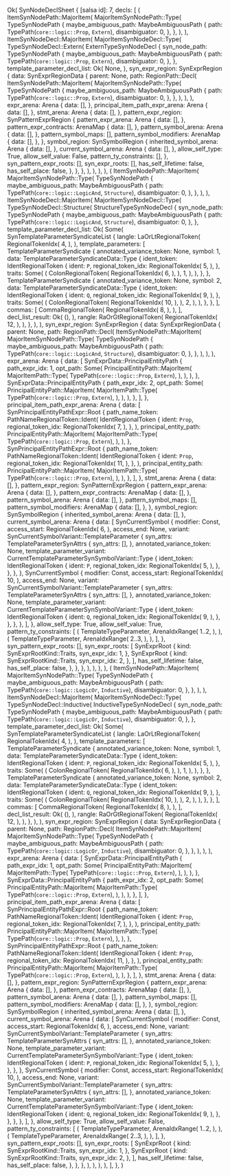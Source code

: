 Ok(
    SynNodeDeclSheet {
        [salsa id]: 7,
        decls: [
            (
                ItemSynNodePath::MajorItem(
                    MajorItemSynNodePath::Type(
                        TypeSynNodePath {
                            maybe_ambiguous_path: MaybeAmbiguousPath {
                                path: TypePath(`core::logic::Prop`, `Extern`),
                                disambiguator: 0,
                            },
                        },
                    ),
                ),
                ItemSynNodeDecl::MajorItem(
                    MajorItemSynNodeDecl::Type(
                        TypeSynNodeDecl::Extern(
                            ExternTypeSynNodeDecl {
                                syn_node_path: TypeSynNodePath {
                                    maybe_ambiguous_path: MaybeAmbiguousPath {
                                        path: TypePath(`core::logic::Prop`, `Extern`),
                                        disambiguator: 0,
                                    },
                                },
                                template_parameter_decl_list: Ok(
                                    None,
                                ),
                                syn_expr_region: SynExprRegion {
                                    data: SynExprRegionData {
                                        parent: None,
                                        path: RegionPath::Decl(
                                            ItemSynNodePath::MajorItem(
                                                MajorItemSynNodePath::Type(
                                                    TypeSynNodePath {
                                                        maybe_ambiguous_path: MaybeAmbiguousPath {
                                                            path: TypePath(`core::logic::Prop`, `Extern`),
                                                            disambiguator: 0,
                                                        },
                                                    },
                                                ),
                                            ),
                                        ),
                                        expr_arena: Arena {
                                            data: [],
                                        },
                                        principal_item_path_expr_arena: Arena {
                                            data: [],
                                        },
                                        stmt_arena: Arena {
                                            data: [],
                                        },
                                        pattern_expr_region: SynPatternExprRegion {
                                            pattern_expr_arena: Arena {
                                                data: [],
                                            },
                                            pattern_expr_contracts: ArenaMap {
                                                data: [],
                                            },
                                            pattern_symbol_arena: Arena {
                                                data: [],
                                            },
                                            pattern_symbol_maps: [],
                                            pattern_symbol_modifiers: ArenaMap {
                                                data: [],
                                            },
                                        },
                                        symbol_region: SynSymbolRegion {
                                            inherited_symbol_arena: Arena {
                                                data: [],
                                            },
                                            current_symbol_arena: Arena {
                                                data: [],
                                            },
                                            allow_self_type: True,
                                            allow_self_value: False,
                                            pattern_ty_constraints: [],
                                        },
                                        syn_pattern_expr_roots: [],
                                        syn_expr_roots: [],
                                        has_self_lifetime: false,
                                        has_self_place: false,
                                    },
                                },
                            },
                        ),
                    ),
                ),
            ),
            (
                ItemSynNodePath::MajorItem(
                    MajorItemSynNodePath::Type(
                        TypeSynNodePath {
                            maybe_ambiguous_path: MaybeAmbiguousPath {
                                path: TypePath(`core::logic::LogicAnd`, `Structure`),
                                disambiguator: 0,
                            },
                        },
                    ),
                ),
                ItemSynNodeDecl::MajorItem(
                    MajorItemSynNodeDecl::Type(
                        TypeSynNodeDecl::Structure(
                            StructureTypeSynNodeDecl {
                                syn_node_path: TypeSynNodePath {
                                    maybe_ambiguous_path: MaybeAmbiguousPath {
                                        path: TypePath(`core::logic::LogicAnd`, `Structure`),
                                        disambiguator: 0,
                                    },
                                },
                                template_parameter_decl_list: Ok(
                                    Some(
                                        SynTemplateParameterSyndicateList {
                                            langle: LaOrLtRegionalToken(
                                                RegionalTokenIdx(
                                                    4,
                                                ),
                                            ),
                                            template_parameters: [
                                                TemplateParameterSyndicate {
                                                    annotated_variance_token: None,
                                                    symbol: 1,
                                                    data: TemplateParameterSyndicateData::Type {
                                                        ident_token: IdentRegionalToken {
                                                            ident: `P`,
                                                            regional_token_idx: RegionalTokenIdx(
                                                                5,
                                                            ),
                                                        },
                                                        traits: Some(
                                                            (
                                                                ColonRegionalToken(
                                                                    RegionalTokenIdx(
                                                                        6,
                                                                    ),
                                                                ),
                                                                1,
                                                            ),
                                                        ),
                                                    },
                                                },
                                                TemplateParameterSyndicate {
                                                    annotated_variance_token: None,
                                                    symbol: 2,
                                                    data: TemplateParameterSyndicateData::Type {
                                                        ident_token: IdentRegionalToken {
                                                            ident: `Q`,
                                                            regional_token_idx: RegionalTokenIdx(
                                                                9,
                                                            ),
                                                        },
                                                        traits: Some(
                                                            (
                                                                ColonRegionalToken(
                                                                    RegionalTokenIdx(
                                                                        10,
                                                                    ),
                                                                ),
                                                                2,
                                                            ),
                                                        ),
                                                    },
                                                },
                                            ],
                                            commas: [
                                                CommaRegionalToken(
                                                    RegionalTokenIdx(
                                                        8,
                                                    ),
                                                ),
                                            ],
                                            decl_list_result: Ok(
                                                (),
                                            ),
                                            rangle: RaOrGtRegionalToken(
                                                RegionalTokenIdx(
                                                    12,
                                                ),
                                            ),
                                        },
                                    ),
                                ),
                                syn_expr_region: SynExprRegion {
                                    data: SynExprRegionData {
                                        parent: None,
                                        path: RegionPath::Decl(
                                            ItemSynNodePath::MajorItem(
                                                MajorItemSynNodePath::Type(
                                                    TypeSynNodePath {
                                                        maybe_ambiguous_path: MaybeAmbiguousPath {
                                                            path: TypePath(`core::logic::LogicAnd`, `Structure`),
                                                            disambiguator: 0,
                                                        },
                                                    },
                                                ),
                                            ),
                                        ),
                                        expr_arena: Arena {
                                            data: [
                                                SynExprData::PrincipalEntityPath {
                                                    path_expr_idx: 1,
                                                    opt_path: Some(
                                                        PrincipalEntityPath::MajorItem(
                                                            MajorItemPath::Type(
                                                                TypePath(`core::logic::Prop`, `Extern`),
                                                            ),
                                                        ),
                                                    ),
                                                },
                                                SynExprData::PrincipalEntityPath {
                                                    path_expr_idx: 2,
                                                    opt_path: Some(
                                                        PrincipalEntityPath::MajorItem(
                                                            MajorItemPath::Type(
                                                                TypePath(`core::logic::Prop`, `Extern`),
                                                            ),
                                                        ),
                                                    ),
                                                },
                                            ],
                                        },
                                        principal_item_path_expr_arena: Arena {
                                            data: [
                                                SynPrincipalEntityPathExpr::Root {
                                                    path_name_token: PathNameRegionalToken::Ident(
                                                        IdentRegionalToken {
                                                            ident: `Prop`,
                                                            regional_token_idx: RegionalTokenIdx(
                                                                7,
                                                            ),
                                                        },
                                                    ),
                                                    principal_entity_path: PrincipalEntityPath::MajorItem(
                                                        MajorItemPath::Type(
                                                            TypePath(`core::logic::Prop`, `Extern`),
                                                        ),
                                                    ),
                                                },
                                                SynPrincipalEntityPathExpr::Root {
                                                    path_name_token: PathNameRegionalToken::Ident(
                                                        IdentRegionalToken {
                                                            ident: `Prop`,
                                                            regional_token_idx: RegionalTokenIdx(
                                                                11,
                                                            ),
                                                        },
                                                    ),
                                                    principal_entity_path: PrincipalEntityPath::MajorItem(
                                                        MajorItemPath::Type(
                                                            TypePath(`core::logic::Prop`, `Extern`),
                                                        ),
                                                    ),
                                                },
                                            ],
                                        },
                                        stmt_arena: Arena {
                                            data: [],
                                        },
                                        pattern_expr_region: SynPatternExprRegion {
                                            pattern_expr_arena: Arena {
                                                data: [],
                                            },
                                            pattern_expr_contracts: ArenaMap {
                                                data: [],
                                            },
                                            pattern_symbol_arena: Arena {
                                                data: [],
                                            },
                                            pattern_symbol_maps: [],
                                            pattern_symbol_modifiers: ArenaMap {
                                                data: [],
                                            },
                                        },
                                        symbol_region: SynSymbolRegion {
                                            inherited_symbol_arena: Arena {
                                                data: [],
                                            },
                                            current_symbol_arena: Arena {
                                                data: [
                                                    SynCurrentSymbol {
                                                        modifier: Const,
                                                        access_start: RegionalTokenIdx(
                                                            6,
                                                        ),
                                                        access_end: None,
                                                        variant: SynCurrentSymbolVariant::TemplateParameter {
                                                            syn_attrs: TemplateParameterSynAttrs {
                                                                syn_attrs: [],
                                                            },
                                                            annotated_variance_token: None,
                                                            template_parameter_variant: CurrentTemplateParameterSynSymbolVariant::Type {
                                                                ident_token: IdentRegionalToken {
                                                                    ident: `P`,
                                                                    regional_token_idx: RegionalTokenIdx(
                                                                        5,
                                                                    ),
                                                                },
                                                            },
                                                        },
                                                    },
                                                    SynCurrentSymbol {
                                                        modifier: Const,
                                                        access_start: RegionalTokenIdx(
                                                            10,
                                                        ),
                                                        access_end: None,
                                                        variant: SynCurrentSymbolVariant::TemplateParameter {
                                                            syn_attrs: TemplateParameterSynAttrs {
                                                                syn_attrs: [],
                                                            },
                                                            annotated_variance_token: None,
                                                            template_parameter_variant: CurrentTemplateParameterSynSymbolVariant::Type {
                                                                ident_token: IdentRegionalToken {
                                                                    ident: `Q`,
                                                                    regional_token_idx: RegionalTokenIdx(
                                                                        9,
                                                                    ),
                                                                },
                                                            },
                                                        },
                                                    },
                                                ],
                                            },
                                            allow_self_type: True,
                                            allow_self_value: True,
                                            pattern_ty_constraints: [
                                                (
                                                    TemplateTypeParameter,
                                                    ArenaIdxRange(
                                                        1..2,
                                                    ),
                                                ),
                                                (
                                                    TemplateTypeParameter,
                                                    ArenaIdxRange(
                                                        2..3,
                                                    ),
                                                ),
                                            ],
                                        },
                                        syn_pattern_expr_roots: [],
                                        syn_expr_roots: [
                                            SynExprRoot {
                                                kind: SynExprRootKind::Traits,
                                                syn_expr_idx: 1,
                                            },
                                            SynExprRoot {
                                                kind: SynExprRootKind::Traits,
                                                syn_expr_idx: 2,
                                            },
                                        ],
                                        has_self_lifetime: false,
                                        has_self_place: false,
                                    },
                                },
                            },
                        ),
                    ),
                ),
            ),
            (
                ItemSynNodePath::MajorItem(
                    MajorItemSynNodePath::Type(
                        TypeSynNodePath {
                            maybe_ambiguous_path: MaybeAmbiguousPath {
                                path: TypePath(`core::logic::LogicOr`, `Inductive`),
                                disambiguator: 0,
                            },
                        },
                    ),
                ),
                ItemSynNodeDecl::MajorItem(
                    MajorItemSynNodeDecl::Type(
                        TypeSynNodeDecl::Inductive(
                            InductiveTypeSynNodeDecl {
                                syn_node_path: TypeSynNodePath {
                                    maybe_ambiguous_path: MaybeAmbiguousPath {
                                        path: TypePath(`core::logic::LogicOr`, `Inductive`),
                                        disambiguator: 0,
                                    },
                                },
                                template_parameter_decl_list: Ok(
                                    Some(
                                        SynTemplateParameterSyndicateList {
                                            langle: LaOrLtRegionalToken(
                                                RegionalTokenIdx(
                                                    4,
                                                ),
                                            ),
                                            template_parameters: [
                                                TemplateParameterSyndicate {
                                                    annotated_variance_token: None,
                                                    symbol: 1,
                                                    data: TemplateParameterSyndicateData::Type {
                                                        ident_token: IdentRegionalToken {
                                                            ident: `P`,
                                                            regional_token_idx: RegionalTokenIdx(
                                                                5,
                                                            ),
                                                        },
                                                        traits: Some(
                                                            (
                                                                ColonRegionalToken(
                                                                    RegionalTokenIdx(
                                                                        6,
                                                                    ),
                                                                ),
                                                                1,
                                                            ),
                                                        ),
                                                    },
                                                },
                                                TemplateParameterSyndicate {
                                                    annotated_variance_token: None,
                                                    symbol: 2,
                                                    data: TemplateParameterSyndicateData::Type {
                                                        ident_token: IdentRegionalToken {
                                                            ident: `Q`,
                                                            regional_token_idx: RegionalTokenIdx(
                                                                9,
                                                            ),
                                                        },
                                                        traits: Some(
                                                            (
                                                                ColonRegionalToken(
                                                                    RegionalTokenIdx(
                                                                        10,
                                                                    ),
                                                                ),
                                                                2,
                                                            ),
                                                        ),
                                                    },
                                                },
                                            ],
                                            commas: [
                                                CommaRegionalToken(
                                                    RegionalTokenIdx(
                                                        8,
                                                    ),
                                                ),
                                            ],
                                            decl_list_result: Ok(
                                                (),
                                            ),
                                            rangle: RaOrGtRegionalToken(
                                                RegionalTokenIdx(
                                                    12,
                                                ),
                                            ),
                                        },
                                    ),
                                ),
                                syn_expr_region: SynExprRegion {
                                    data: SynExprRegionData {
                                        parent: None,
                                        path: RegionPath::Decl(
                                            ItemSynNodePath::MajorItem(
                                                MajorItemSynNodePath::Type(
                                                    TypeSynNodePath {
                                                        maybe_ambiguous_path: MaybeAmbiguousPath {
                                                            path: TypePath(`core::logic::LogicOr`, `Inductive`),
                                                            disambiguator: 0,
                                                        },
                                                    },
                                                ),
                                            ),
                                        ),
                                        expr_arena: Arena {
                                            data: [
                                                SynExprData::PrincipalEntityPath {
                                                    path_expr_idx: 1,
                                                    opt_path: Some(
                                                        PrincipalEntityPath::MajorItem(
                                                            MajorItemPath::Type(
                                                                TypePath(`core::logic::Prop`, `Extern`),
                                                            ),
                                                        ),
                                                    ),
                                                },
                                                SynExprData::PrincipalEntityPath {
                                                    path_expr_idx: 2,
                                                    opt_path: Some(
                                                        PrincipalEntityPath::MajorItem(
                                                            MajorItemPath::Type(
                                                                TypePath(`core::logic::Prop`, `Extern`),
                                                            ),
                                                        ),
                                                    ),
                                                },
                                            ],
                                        },
                                        principal_item_path_expr_arena: Arena {
                                            data: [
                                                SynPrincipalEntityPathExpr::Root {
                                                    path_name_token: PathNameRegionalToken::Ident(
                                                        IdentRegionalToken {
                                                            ident: `Prop`,
                                                            regional_token_idx: RegionalTokenIdx(
                                                                7,
                                                            ),
                                                        },
                                                    ),
                                                    principal_entity_path: PrincipalEntityPath::MajorItem(
                                                        MajorItemPath::Type(
                                                            TypePath(`core::logic::Prop`, `Extern`),
                                                        ),
                                                    ),
                                                },
                                                SynPrincipalEntityPathExpr::Root {
                                                    path_name_token: PathNameRegionalToken::Ident(
                                                        IdentRegionalToken {
                                                            ident: `Prop`,
                                                            regional_token_idx: RegionalTokenIdx(
                                                                11,
                                                            ),
                                                        },
                                                    ),
                                                    principal_entity_path: PrincipalEntityPath::MajorItem(
                                                        MajorItemPath::Type(
                                                            TypePath(`core::logic::Prop`, `Extern`),
                                                        ),
                                                    ),
                                                },
                                            ],
                                        },
                                        stmt_arena: Arena {
                                            data: [],
                                        },
                                        pattern_expr_region: SynPatternExprRegion {
                                            pattern_expr_arena: Arena {
                                                data: [],
                                            },
                                            pattern_expr_contracts: ArenaMap {
                                                data: [],
                                            },
                                            pattern_symbol_arena: Arena {
                                                data: [],
                                            },
                                            pattern_symbol_maps: [],
                                            pattern_symbol_modifiers: ArenaMap {
                                                data: [],
                                            },
                                        },
                                        symbol_region: SynSymbolRegion {
                                            inherited_symbol_arena: Arena {
                                                data: [],
                                            },
                                            current_symbol_arena: Arena {
                                                data: [
                                                    SynCurrentSymbol {
                                                        modifier: Const,
                                                        access_start: RegionalTokenIdx(
                                                            6,
                                                        ),
                                                        access_end: None,
                                                        variant: SynCurrentSymbolVariant::TemplateParameter {
                                                            syn_attrs: TemplateParameterSynAttrs {
                                                                syn_attrs: [],
                                                            },
                                                            annotated_variance_token: None,
                                                            template_parameter_variant: CurrentTemplateParameterSynSymbolVariant::Type {
                                                                ident_token: IdentRegionalToken {
                                                                    ident: `P`,
                                                                    regional_token_idx: RegionalTokenIdx(
                                                                        5,
                                                                    ),
                                                                },
                                                            },
                                                        },
                                                    },
                                                    SynCurrentSymbol {
                                                        modifier: Const,
                                                        access_start: RegionalTokenIdx(
                                                            10,
                                                        ),
                                                        access_end: None,
                                                        variant: SynCurrentSymbolVariant::TemplateParameter {
                                                            syn_attrs: TemplateParameterSynAttrs {
                                                                syn_attrs: [],
                                                            },
                                                            annotated_variance_token: None,
                                                            template_parameter_variant: CurrentTemplateParameterSynSymbolVariant::Type {
                                                                ident_token: IdentRegionalToken {
                                                                    ident: `Q`,
                                                                    regional_token_idx: RegionalTokenIdx(
                                                                        9,
                                                                    ),
                                                                },
                                                            },
                                                        },
                                                    },
                                                ],
                                            },
                                            allow_self_type: True,
                                            allow_self_value: False,
                                            pattern_ty_constraints: [
                                                (
                                                    TemplateTypeParameter,
                                                    ArenaIdxRange(
                                                        1..2,
                                                    ),
                                                ),
                                                (
                                                    TemplateTypeParameter,
                                                    ArenaIdxRange(
                                                        2..3,
                                                    ),
                                                ),
                                            ],
                                        },
                                        syn_pattern_expr_roots: [],
                                        syn_expr_roots: [
                                            SynExprRoot {
                                                kind: SynExprRootKind::Traits,
                                                syn_expr_idx: 1,
                                            },
                                            SynExprRoot {
                                                kind: SynExprRootKind::Traits,
                                                syn_expr_idx: 2,
                                            },
                                        ],
                                        has_self_lifetime: false,
                                        has_self_place: false,
                                    },
                                },
                            },
                        ),
                    ),
                ),
            ),
        ],
    },
)